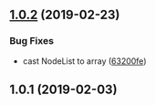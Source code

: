 <a name="1.0.2"></a>
## [1.0.2](https://github.com/imcuttle/visit-tree/compare/v1.0.1...v1.0.2) (2019-02-23)


### Bug Fixes

* cast NodeList to array ([63200fe](https://github.com/imcuttle/visit-tree/commit/63200fe))



<a name="1.0.1"></a>
## 1.0.1 (2019-02-03)



